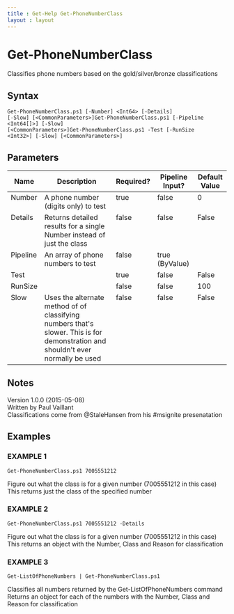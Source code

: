 ```yaml
---
title : Get-Help Get-PhoneNumberClass
layout : layout
---
```


# Get-PhoneNumberClass
Classifies phone numbers based on the gold/silver/bronze classifications

## Syntax
<code>Get-PhoneNumberClass.ps1 [-Number] &lt;Int64&gt; [-Details] [-Slow] [&lt;CommonParameters&gt;]Get-PhoneNumberClass.ps1 [-Pipeline &lt;Int64[]&gt;] [-Slow] [&lt;CommonParameters&gt;]Get-PhoneNumberClass.ps1 -Test [-RunSize &lt;Int32&gt;] [-Slow] [&lt;CommonParameters&gt;]</code>

## Parameters
<table class="table table-condensed table-striped">
<thead><tr><th>Name</th><th>Description</th><th>Required?</th><th>Pipeline Input?</th><th>Default Value</th></tr></thead>
<tbody>
<tr valign="top"><td>Number</td><td>A phone number (digits only) to test</td><td>true</td><td>false</td><td>0</td></tr>
<tr valign="top"><td>Details</td><td>Returns detailed results for a single Number instead of just the class</td><td>false</td><td>false</td><td>False</td></tr>
<tr valign="top"><td>Pipeline</td><td>An array of phone numbers to test</td><td>false</td><td>true (ByValue)</td><td></td></tr>
<tr valign="top"><td>Test</td><td></td><td>true</td><td>false</td><td>False</td></tr>
<tr valign="top"><td>RunSize</td><td></td><td>false</td><td>false</td><td>100</td></tr>
<tr valign="top"><td>Slow</td><td>Uses the alternate method of of classifying numbers that's slower. This is for demonstration and shouldn't ever<br/>
normally be used</td><td>false</td><td>false</td><td>False</td></tr>
</table>

## Notes
Version 1.0.0 (2015-05-08)<br/>
Written by Paul Vaillant<br/>
Classifications come from @StaleHansen from his #msignite presenatation

## Examples

### EXAMPLE 1
<code>Get-PhoneNumberClass.ps1 7005551212</code>

Figure out what the class is for a given number (7005551212 in this case)<br/>
This returns just the class of the specified number

### EXAMPLE 2
<code>Get-PhoneNumberClass.ps1 7005551212 -Details</code>

Figure out what the class is for a given number (7005551212 in this case)<br/>
This returns an object with the Number, Class and Reason for classification

### EXAMPLE 3
<code>Get-ListOfPhoneNumbers | Get-PhoneNumberClass.ps1</code>

Classifies all numbers returned by the Get-ListOfPhoneNumbers command<br/>
Returns an object for each of the numbers with the Number, Class and Reason for classification

